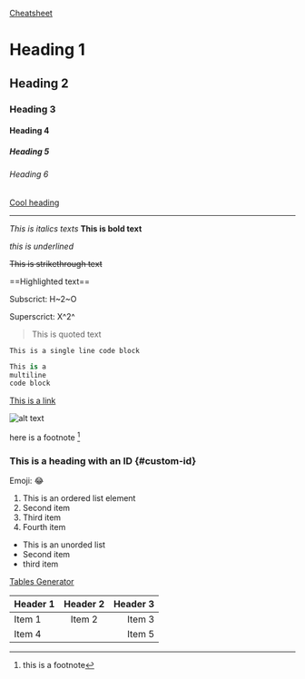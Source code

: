 [Cheatsheet](https://www.markdownguide.org/cheat-sheet/)

<!-- Heading -->
# Heading 1
## Heading 2
### Heading 3
#### Heading 4
##### Heading 5
###### Heading 6

[Cool heading](#custom-id)

<!-- Horizontal Rule -->
---

<!-- Text Formatting -->
*This is italics texts*
**This is bold text**
<!-- Sometimes requires two underscores before and after -->
_this is underlined_

~~This is strikethrough text~~

==Highlighted text==

Subscrict: H~2~O

Superscrict: X^2^

> This is quoted text

`This is a single line code block`
<!-- Place the language after the first ``` in discord -->
```cs
This is a
multiline
code block
```

[This is a link](google.com)

<!-- link an image.This is a relative path to the markdown file -->
![alt text](path-to-image/image.jpg)

here is a footnote [^1]

[^1]: this is a footnote

### This is a heading with an ID {#custom-id}

Emoji: :joy:

1. This is an ordered list element
1. Second item
1. Third item
1. Fourth item

- This is an unorded list
- Second item
- third item

[Tables Generator](https://www.markdownguide.org/cheat-sheet/)

| Header 1 | Header 2 | Header 3 |
| :-- | :--: | --: |
| Item 1 | Item 2 | Item 3 |
| Item 4 | | Item 5 